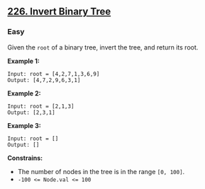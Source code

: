 ## [226. Invert Binary Tree](https://leetcode.com/problems/invert-binary-tree/description/)

### Easy

Given the `root` of a binary tree, invert the tree, and return its root.

**Example 1:**  

```
Input: root = [4,2,7,1,3,6,9]
Output: [4,7,2,9,6,3,1]
```


**Example 2:**  

```
Input: root = [2,1,3]
Output: [2,3,1]
```


**Example 3:**  

```
Input: root = []
Output: []
```

**Constrains:**  

* The number of nodes in the tree is in the range `[0, 100]`.
* `-100 <= Node.val <= 100`